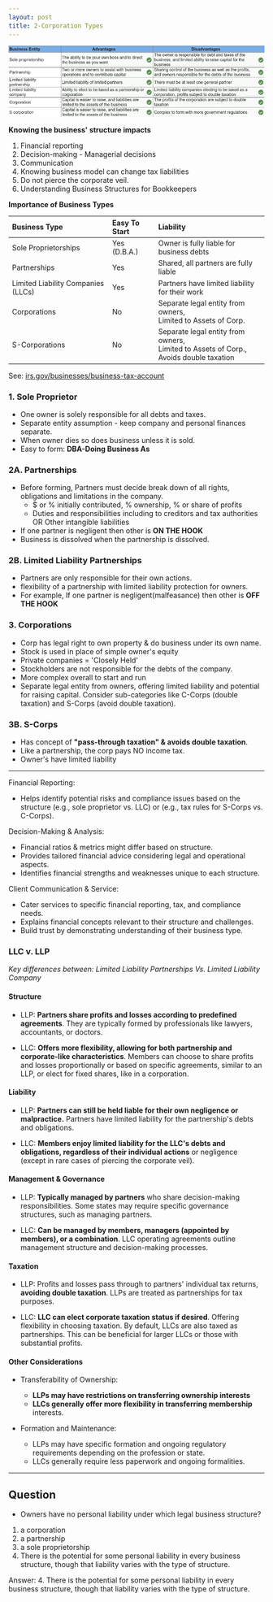 ```yaml
---
layout: post
title: 2-Corporation Types
---
```



![Corporation Types](./assets/mc-graw-accounting-course/chap1/corps.chap1.q1.png)

**Knowing the business' structure impacts**  

1. Financial reporting  
2. Decision-making - Managerial decisions  
3. Communication  
4. Knowing business model can change tax liabilities  
5. Do not pierce the corporate veil.  
6. Understanding Business Structures for Bookkeepers  

**Importance of Business Types**  

| Business Type | Easy To Start | Liability |
| :------------ |:---- | :---- |
| Sole Proprietorships | Yes (D.B.A.) | Owner is fully liable for business debts|
| Partnerships | Yes |  Shared, all partners are fully liable |
| Limited Liability Companies (LLCs) | Yes | Partners have limited liability for their work |
| Corporations | No | Separate legal entity from owners,<br>Limited to Assets of Corp. |
| S-Corporations | No | Separate legal entity from owners,<br>Limited to Assets of Corp.,<br>Avoids double taxation |

See: [irs.gov/businesses/business-tax-account](https://www.irs.gov/businesses/business-tax-account)

### 1. Sole Proprietor

- One owner is solely responsible for all debts and taxes.  
- Separate entity assumption - keep company and personal finances separate.  
- When owner dies so does business unless it is sold.  
- Easy to form: **DBA-Doing Business As**  

### 2A. Partnerships

- Before forming, Partners must decide break down of all rights, obligations and limitations in the company.
  - $ or % initially contributed, % ownership, % or share of profits
  - Duties and responsibilities including to creditors and tax authorities OR Other intangible liabilities
- If one partner is negligent then other is **ON THE HOOK**
- Business is dissolved when the partnership is dissolved.

### 2B. Limited Liability Partnerships

- Partners are only responsible for their own actions.  
- flexibility of a partnership with limited liability protection for owners.  
- For example, If one partner is negligent(malfeasance) then other is **OFF THE HOOK**  

### 3. Corporations

- Corp has legal right to own property & do business under its own name.  
- Stock is used in place of simple owner's equity  
- Private companies = 'Closely Held'  
- Stockholders are not responsible for the debts of the company.  
- More complex overall to start and run  
- Separate legal entity from owners, offering limited liability and potential for raising capital. Consider sub-categories like C-Corps (double taxation) and S-Corps (avoid double taxation).

### 3B. S-Corps

- Has concept of **"pass-through taxation" & avoids double taxation**.  
- Like a partnership, the corp pays NO income tax.  
- Owner's have limited liability  

---

Financial Reporting:

- Helps identify potential risks and compliance issues based on the structure (e.g., sole proprietor vs. LLC) or (e.g., tax rules for S-Corps vs. C-Corps).

Decision-Making & Analysis:  

- Financial ratios & metrics might differ based on structure.  
- Provides tailored financial advice considering legal and operational aspects.  
- Identifies financial strengths and weaknesses unique to each structure.  

Client Communication & Service:  

- Cater services to specific financial reporting, tax, and compliance needs.  
- Explains financial concepts relevant to their structure and challenges.  
- Build trust by demonstrating understanding of their business type.  

### LLC v. LLP

*Key differences between: Limited Liability Partnerships Vs. Limited Liability Company*  

#### Structure

- LLP: **Partners share profits and losses according to predefined agreements**. They are typically formed by professionals like lawyers, accountants, or doctors.  

- LLC: **Offers more flexibility, allowing for both partnership and corporate-like characteristics**. Members can choose to share profits and losses proportionally or based on specific agreements, similar to an LLP, or elect for fixed shares, like in a corporation.  

#### Liability  

- LLP: **Partners can still be held liable for their own negligence or malpractice.** Partners have limited liability for the partnership's debts and obligations.  

- LLC: **Members enjoy limited liability for the LLC's debts and obligations, regardless of their individual actions** or negligence (except in rare cases of piercing the corporate veil).  

#### Management & Governance

- LLP: **Typically managed by partners** who share decision-making responsibilities. Some states may require specific governance structures, such as managing partners.  

- LLC: **Can be managed by members, managers (appointed by members), or a combination**. LLC operating agreements outline management structure and decision-making processes.  

#### Taxation

- LLP: Profits and losses pass through to partners' individual tax returns, **avoiding double taxation**. LLPs are treated as partnerships for tax purposes.  

- LLC: **LLC can elect corporate taxation status if desired**. Offering flexibility in choosing taxation. By default, LLCs are also taxed as partnerships.  This can be beneficial for larger LLCs or those with substantial profits.  

#### Other Considerations

- Transferability of Ownership:  
  - **LLPs may have restrictions on transferring ownership interests**  
  - **LLCs generally offer more flexibility in transferring membership** interests.  

- Formation and Maintenance:  
  - LLPs may have specific formation and ongoing regulatory requirements depending on the profession or state.  
  - LLCs generally require less paperwork and ongoing formalities.  

---

## Question

- Owners have no personal liability under which legal business structure?  

1. a corporation  
2. a partnership  
3. a sole proprietorship  
4. There is the potential for some personal liability in every business structure, though that liability varies with the type of structure.  

Answer: 4. There is the potential for some personal liability in every business structure, though that liability varies with the type of structure.  
